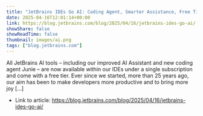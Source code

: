 ```yaml
---
title: "JetBrains IDEs Go AI: Coding Agent, Smarter Assistance, Free Tier"
date: 2025-04-16T12:01:14+00:00
link: https://blog.jetbrains.com/blog/2025/04/16/jetbrains-ides-go-ai/
showShare: false
showReadTime: false
thumbnail: images/ai.png
tags: ["blog.jetbrains.com"]
---
```

All JetBrains AI tools – including our improved AI Assistant and new coding agent Junie – are now available within our IDEs under a single subscription and come with a free tier. Ever since we started, more than 25 years ago, our aim has been to make developers more productive and to bring more joy […]

- Link to article: https://blog.jetbrains.com/blog/2025/04/16/jetbrains-ides-go-ai/